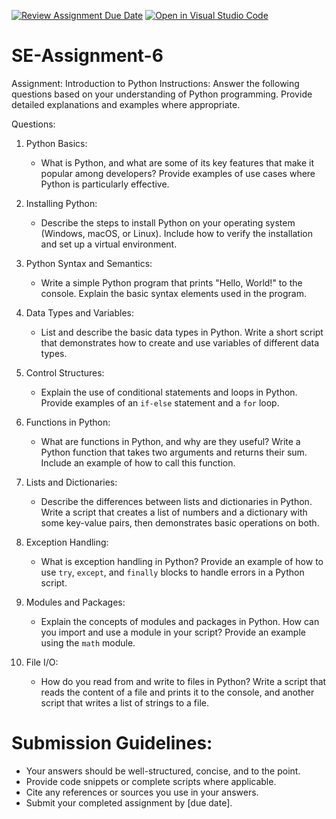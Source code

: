 [![Review Assignment Due Date](https://classroom.github.com/assets/deadline-readme-button-22041afd0340ce965d47ae6ef1cefeee28c7c493a6346c4f15d667ab976d596c.svg)](https://classroom.github.com/a/WfNmjXUk)
[![Open in Visual Studio Code](https://classroom.github.com/assets/open-in-vscode-2e0aaae1b6195c2367325f4f02e2d04e9abb55f0b24a779b69b11b9e10269abc.svg)](https://classroom.github.com/online_ide?assignment_repo_id=15379443&assignment_repo_type=AssignmentRepo)
# SE-Assignment-6
 Assignment: Introduction to Python
Instructions:
Answer the following questions based on your understanding of Python programming. Provide detailed explanations and examples where appropriate.

 Questions:

1. Python Basics:
   - What is Python, and what are some of its key features that make it popular among developers? Provide examples of use cases where Python is particularly effective.

2. Installing Python:
   - Describe the steps to install Python on your operating system (Windows, macOS, or Linux). Include how to verify the installation and set up a virtual environment.

3. Python Syntax and Semantics:
   - Write a simple Python program that prints "Hello, World!" to the console. Explain the basic syntax elements used in the program.

4. Data Types and Variables:
   - List and describe the basic data types in Python. Write a short script that demonstrates how to create and use variables of different data types.

5. Control Structures:
   - Explain the use of conditional statements and loops in Python. Provide examples of an `if-else` statement and a `for` loop.

6. Functions in Python:
   - What are functions in Python, and why are they useful? Write a Python function that takes two arguments and returns their sum. Include an example of how to call this function.

7. Lists and Dictionaries:
   - Describe the differences between lists and dictionaries in Python. Write a script that creates a list of numbers and a dictionary with some key-value pairs, then demonstrates basic operations on both.

8. Exception Handling:
   - What is exception handling in Python? Provide an example of how to use `try`, `except`, and `finally` blocks to handle errors in a Python script.

9. Modules and Packages:
   - Explain the concepts of modules and packages in Python. How can you import and use a module in your script? Provide an example using the `math` module.

10. File I/O:
    - How do you read from and write to files in Python? Write a script that reads the content of a file and prints it to the console, and another script that writes a list of strings to a file.

# Submission Guidelines:
- Your answers should be well-structured, concise, and to the point.
- Provide code snippets or complete scripts where applicable.
- Cite any references or sources you use in your answers.
- Submit your completed assignment by [due date].


